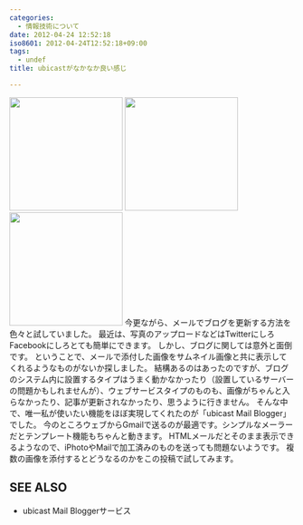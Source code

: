 ```yaml
---
categories:
  - 情報技術について
date: 2012-04-24 12:52:18
iso8601: 2012-04-24T12:52:18+09:00
tags:
  - undef
title: ubicastがなかなか良い感じ

---
```


<a href="https://www.nqou.net/images/2012-04-23%2017.00.47_1335239563162.jpg" title="2012-04-23 17.00.47.jpg"><img src="https://www.nqou.net/images/2012-04-23%2017.00.47_1335239563162.jpg" width="200" /></a>
<a href="https://www.nqou.net/images/2012-04-23%2017.00.17_1335239564023.jpg" title="2012-04-23 17.00.17.jpg"><img src="https://www.nqou.net/images/2012-04-23%2017.00.17_1335239564023.jpg" width="200" /></a>
<a href="https://www.nqou.net/images/2012-04-23%2016.20.10_1335239564394.jpg" title="2012-04-23 16.20.10.jpg"><img src="https://www.nqou.net/images/2012-04-23%2016.20.10_1335239564394.jpg" width="200" /></a>
今更ながら、メールでブログを更新する方法を色々と試していました。
最近は、写真のアップロードなどはTwitterにしろFacebookにしろとても簡単にできます。
しかし、ブログに関しては意外と面倒です。
ということで、メールで添付した画像をサムネイル画像と共に表示してくれるようなものがないか探しました。
結構あるのはあったのですが、ブログのシステム内に設置するタイプはうまく動かなかったり（設置しているサーバーの問題かもしれませんが）、ウェブサービスタイプのものも、画像がちゃんと入らなかったり、記事が更新されなかったり、思うように行きません。
そんな中で、唯一私が使いたい機能をほぼ実現してくれたのが「ubicast Mail Blogger」でした。
今のところウェブからGmailで送るのが最適です。シンプルなメーラーだとテンプレート機能もちゃんと動きます。
HTMLメールだとそのまま表示できるようなので、iPhotoやMailで加工済みのものを送っても問題ないようです。
複数の画像を添付するとどうなるのかをこの投稿で試してみます。
<div id="see_also"><h2>SEE ALSO</h2><ul><li>ubicast Mail Bloggerサービス</li></ul></div>
    	